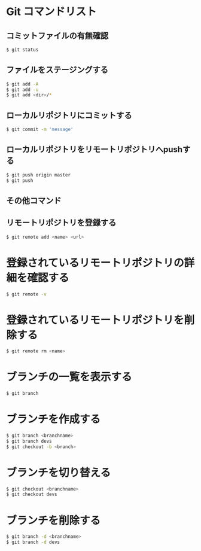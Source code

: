 # Git コマンドリスト

## コミットファイルの有無確認
```bash
$ git status
```

## ファイルをステージングする
```bash
$ git add -A
$ git add -u
$ git add <dir>/*
```

## ローカルリポジトリにコミットする
```bash
$ git commit -m 'message'
```
## ローカルリポジトリをリモートリポジトリへpushする
```bash
$ git push origin master
$ git push
```

## その他コマンド

## リモートリポジトリを登録する
```bash
$ git remote add <name> <url>
```

# 登録されているリモートリポジトリの詳細を確認する
```bash
$ git remote -v
```

# 登録されているリモートリポジトリを削除する
```bash
$ git remote rm <name>
```

# ブランチの一覧を表示する
```bash
$ git branch
```

# ブランチを作成する
```bash
$ git branch <branchname>
$ git branch devs
$ git checkout -b <branch> 
```

# ブランチを切り替える
```bash
$ git checkout <branchname>
$ git checkout devs
```
# ブランチを削除する
```bash
$ git branch -d <branchname> 
$ git branch -d devs
```
